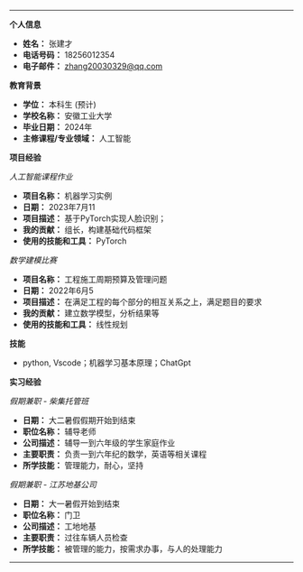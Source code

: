 
---

**个人信息**
- **姓名：** 张建才
- **电话号码：** 18256012354
- **电子邮件：** zhang20030329@qq.com

**教育背景**
- **学位：** 本科生 (预计)
- **学校名称：** 安徽工业大学
- **毕业日期：** 2024年
- **主修课程/专业领域：** 人工智能

**项目经验**

*人工智能课程作业*
- **项目名称：** 机器学习实例
- **日期：** 2023年7月11
- **项目描述：** 基于PyTorch实现人脸识别；
- **我的贡献：** 组长，构建基础代码框架
- **使用的技能和工具：** PyTorch

*数学建模比赛*
- **项目名称：** 工程施工周期预算及管理问题
- **日期：** 2022年6月5
- **项目描述：** 在满足工程的每个部分的相互关系之上，满足题目的要求
- **我的贡献：** 建立数学模型，分析结果等
- **使用的技能和工具：** 线性规划

**技能**
- python, Vscode；机器学习基本原理；ChatGpt

**实习经验**

*假期兼职 - 柴集托管班*
- **日期：** 大二暑假假期开始到结束
- **职位名称：** 辅导老师
- **公司描述：** 辅导一到六年级的学生家庭作业
- **主要职责：** 负责一到六年纪的数学，英语等相关课程
- **所学技能：** 管理能力，耐心，坚持

*假期兼职 - 江苏地基公司*
- **日期：** 大一暑假开始到结束
- **职位名称：** 门卫
- **公司描述：** 工地地基
- **主要职责：** 过往车辆人员检查
- **所学技能：** 被管理的能力，按需求办事，与人的处理能力

---
